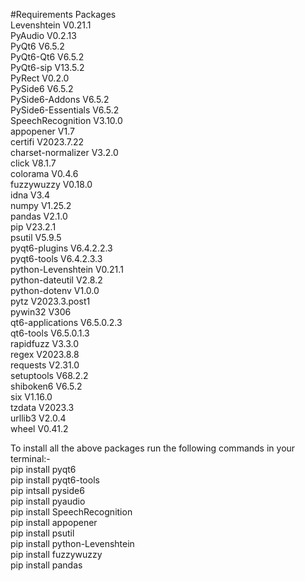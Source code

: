 #Requirements Packages  
Levenshtein      V0.21.1  
PyAudio          V0.2.13  
PyQt6            V6.5.2  
PyQt6-Qt6        V6.5.2  
PyQt6-sip        V13.5.2  
PyRect           V0.2.0  
PySide6          V6.5.2  
PySide6-Addons   V6.5.2  
PySide6-Essentials V6.5.2  
SpeechRecognition V3.10.0  
appopener        V1.7  
certifi          V2023.7.22  
charset-normalizer V3.2.0  
click            V8.1.7  
colorama         V0.4.6  
fuzzywuzzy       V0.18.0  
idna             V3.4  
numpy            V1.25.2  
pandas           V2.1.0  
pip              V23.2.1  
psutil           V5.9.5  
pyqt6-plugins    V6.4.2.2.3  
pyqt6-tools      V6.4.2.3.3  
python-Levenshtein V0.21.1  
python-dateutil  V2.8.2  
python-dotenv    V1.0.0  
pytz             V2023.3.post1  
pywin32          V306  
qt6-applications V6.5.0.2.3  
qt6-tools        V6.5.0.1.3  
rapidfuzz        V3.3.0  
regex            V2023.8.8  
requests         V2.31.0  
setuptools       V68.2.2  
shiboken6        V6.5.2  
six              V1.16.0  
tzdata           V2023.3  
urllib3          V2.0.4  
wheel            V0.41.2  

To install all the above packages run the following commands in your terminal:-  
pip install pyqt6  
pip install pyqt6-tools  
pip intsall pyside6  
pip install pyaudio  
pip install SpeechRecognition  
pip install appopener  
pip install psutil  
pip install python-Levenshtein  
pip install fuzzywuzzy  
pip install pandas